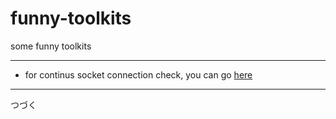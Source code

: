 # funny-toolkits
some funny toolkits

---

* for continus socket connection check, you can go [here](https://github.com/satomic/funny-toolkits/tree/master/python-socket/send_info)<br/>

---

つづく